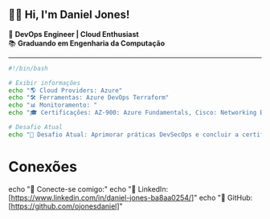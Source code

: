 ## 👋🏻 Hi, I'm Daniel Jones!
🔧 **DevOps Engineer | Cloud Enthusiast**  
📚 **Graduando em Engenharia da Computação**  

---

```bash
#!/bin/bash

# Exibir informações
echo "🌎 Cloud Providers: Azure"
echo "🛠️ Ferramentas: Azure DevOps Terraform"
echo "📊 Monitoramento: "
echo "🎓 Certificações: AZ-900: Azure Fundamentals, Cisco: Networking Basics"

# Desafio Atual
echo "🚀 Desafio Atual: Aprimorar práticas DevSecOps e concluir a certificação AZ-400"
```

# Conexões
echo "🔗 Conecte-se comigo:"
echo "💼 LinkedIn: [https://www.linkedin.com/in/daniel-jones-ba8aa0254/]"
echo "📂 GitHub: [https://github.com/ojonesdaniel]"
